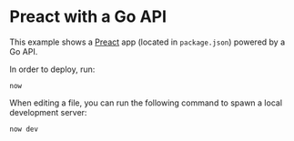 # Preact with a Go API

This example shows a [Preact](https://preactjs.com/) app (located in `package.json`) powered by a Go API.

In order to deploy, run:

```
now
```

When editing a file, you can run the following command to spawn a local development server:

```
now dev
```
